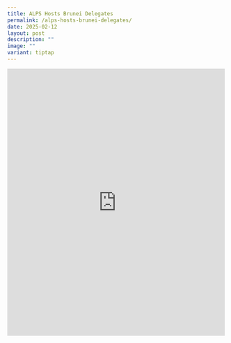 ```yaml
---
title: ALPS Hosts Brunei Delegates
permalink: /alps-hosts-brunei-delegates/
date: 2025-02-12
layout: post
description: ""
image: ""
variant: tiptap
---
```

<div class="iframe-wrapper">
<iframe style="border:none;overflow:hidden" height="613" width="500" allowfullscreen="true" frameborder="0" src="https://www.facebook.com/plugins/post.php?href=https%3A%2F%2Fwww.facebook.com%2Falpshealthcaresupplychain%2Fposts%2Fpfbid0q4ShjdZuzv7EYkdVdreFkbcTpBoimsn68WC2eJiFSaCKF7Bn4ef3qCgsyJXABZ28l&amp;show_text=true&amp;width=500"></iframe>
</div>
<p></p>